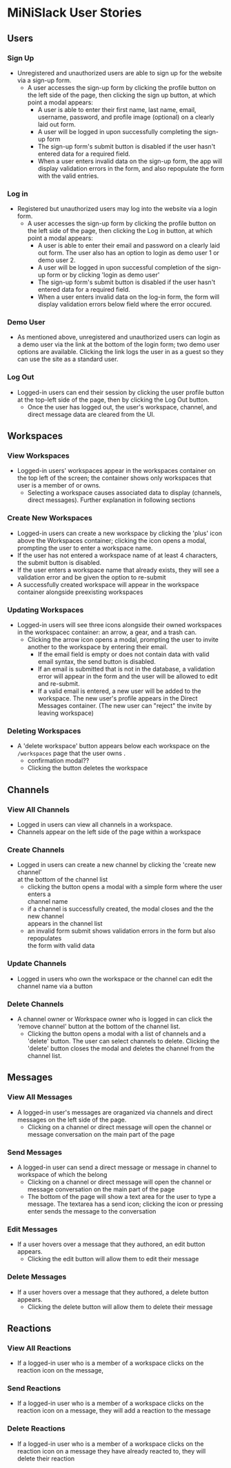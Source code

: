 # MiNiSlack User Stories

## Users

### Sign Up

* Unregistered and unauthorized users are able to sign up for the website via a sign-up form.
  * A user accesses the sign-up form by clicking the profile button on the left side of the page, then clicking the sign up button, at which point a modal appears:
    * A user is able to enter their first name, last name, email, username, password, and profile image (optional) on a clearly laid out form.
    * A user will be logged in upon successfully completing the sign-up form
    * The sign-up form's submit button is disabled if the user hasn't entered data for a required field.
    * When a user enters invalid data on the sign-up form, the app will display validation errors in the form, and also repopulate the form with the valid entries. <br />

### Log in

* Registered but unauthorized users may log into the website via a login form.
  * A user accesses the sign-up form by clicking the profile button on the left side of the page, then clicking the Log in button, at which point a modal appears:
    * A user is able to enter their email and password on a clearly laid out form. The user also has an option to login as demo user 1 or demo user 2.
    * A user will be logged in upon successful completion of the sign-up form or by clicking 'login as demo user' <br />
    * The sign-up form's submit button is disabled if the user hasn't entered data for a required field.
    * When a user enters invalid data on the log-in form, 
    the form will display validation errors below field where the error occured. 
   
### Demo User

* As mentioned above, unregistered and unauthorized users can login as a demo user via the link at the bottom of the login form; two demo user options are available.
Clicking the link logs the user in as a guest so they can use the site as a standard user.

### Log Out

* Logged-in users can end their session by clicking the user profile button at the top-left side of the page, then by clicking the Log Out button.
  * Once the user has logged out, the user's workspace, channel, and direct message data are cleared from the UI.

## Workspaces

### View Workspaces

* Logged-in users' workspaces appear in the workspaces container on the top left of the screen; the container shows only workspaces that user is a member of or owns. 
  * Selecting a workspace causes associated data to display (channels, direct messages). Further explanation in following sections

### Create New Workspaces

* Logged-in users can create a new workspace by clicking the 'plus' icon above the Workspaces container; clicking the icon opens a modal, prompting the user to enter a workspace name.
 * If the user has not entered a workspace name of at least 4 characters, the submit button is disabled.
 * If the user enters a workspace name that already exists, they will see a validation error and be given the option to re-submit
 * A successfully created workspace will appear in the workspace container alongside preexisting workspaces


### Updating Workspaces
* Logged-in users will see three icons alongside their owned workspaces in the workspacec container: an arrow, a gear, and a trash can. 
  * Clicking the arrow icon opens a modal, prompting the user to invite another to the workspace by entering their email. 
    * If the email field is empty or does not contain data with valid email syntax, the send button is disabled.
    * If an email is submitted that is not in the database, a validation error will appear in the form and the user will be allowed to edit and re-submit.
    * If a valid email is entered, a new user will be added to the workspace. The new user's profile appears in the Direct Messages container. (The new user can "reject" the invite by leaving workspace)


### Deleting Workspaces
* A 'delete workspace' button appears below each workspace on the `/workspaces` page that the user owns . <br /> 
    * confirmation modal??
    * Clicking the button deletes the workspace

## Channels

### View All Channels
* Logged in users can view all channels in a workspace.
* Channels appear on the left side of the page within a workspace

### Create Channels
* Logged in users can create a new channel by clicking the 'create new channel' <br/>
at the bottom of the channel list
  * clicking the button opens a modal with a simple form where the user enters a <br/>channel name
  * if a channel is successfully created, the modal closes and the the new channel <br/>appears in the channel list
  * an invalid form submit shows validation errors in the form but also repopulates <br/>the form with valid data

### Update Channels
* Logged in users who own the workspace or the channel can edit the channel name via a button

### Delete Channels
* A channel owner or Workspace owner who is logged in can click the 'remove channel' button at the bottom of the channel list.
  * Clicking the button opens a modal with a list of channels and a 'delete' button. The user can select channels to delete. Clicking the 'delete' button closes the modal and deletes the channel from the channel list.

## Messages

### View All Messages
* A logged-in user's messages are oraganized via channels and direct messages on the left side of the page.
  * Clicking on a channel or direct message will open the channel or message conversation on the main part of the page

### Send Messages
* A logged-in user can send a direct message or message in channel to workspace of which the belong
  * Clicking on a channel or direct message will open the channel or message conversation on the main part of the page
  * The bottom of the page will show a text area for the user to type a message. The textarea has a send icon; clicking the icon or pressing enter sends the message to the conversation

### Edit Messages
* If a user hovers over a message that they authored, an edit button appears.
  * Clicking the edit button will allow them to edit their message

### Delete Messages
* If a user hovers over a message that they authored, a delete button appears.
  * Clicking the delete button will allow them to delete their message

## Reactions

### View All Reactions
* If a logged-in user who is a member of a workspace clicks on the reaction icon on the message,

### Send Reactions
* If a logged-in user who is a member of a workspace clicks on the reaction icon on a message, they will add a reaction to the message
### Delete Reactions
* If a logged-in user who is a member of a workspace clicks on the reaction icon on a message they have already reacted to, they will delete their reaction
